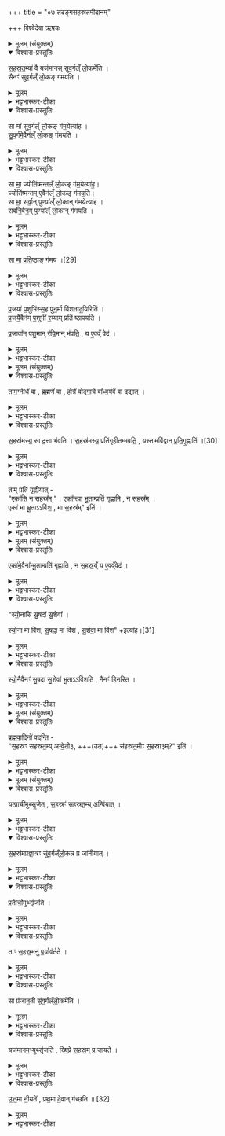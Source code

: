 +++
title = "०७ तदङ्गसहस्रतमीदानम्"

+++
विश्वेदेवा ऋषयः
<details><summary>मूलम् (संयुक्तम्)</summary>

स॒ह॒स्र॒त॒म्या॑ वै यज॑मानस्सुव॒र्गल्ँलो॒कमे॑ति॒ सैनꣳ॑ सुव॒र्गल्ँलो॒कङ्ग॑मयति॒ सा मा॑ सुव॒र्गल्ँलो॒कङ्ग॑म॒येत्या॑ह सुव॒र्गमे॒वैन॑ल्ँलो॒कङ्ग॑मयति॒ सा मा॒ ज्योति॑ष्मन्तल्ँलो॒कङ्ग॑म॒येत्या॑ह॒ ज्योति॑ष्मन्तमे॒वैन॑ल्ँलो॒कङ्ग॑मय॒ति सा मा॒ सर्वा॒न्पुण्या᳚ल्ँ लो॒कान्ग॑म॒येत्या॑ह॒ सर्वा॑ने॒वैन॒म्पुण्या᳚ल्ँ लो॒कान्ग॑मयति॒ सा [29]  
मा॒ प्र॒ति॒ष्ठाङ्ग॑मय प्र॒जया॑ प॒शुभि॑स्स॒ह पुन॒र्मा वि॑शताद्र॒यिरिति॑ प्र॒जयै॒वैन॑म्प॒शुभी॑ र॒य्याम्प्रति॑ ष्ठापयति प्र॒जावा᳚न्पशु॒मान्र॑यि॒मान्भ॑वति॒ य ए॒वव्ँवेद॒
</details>

<details open><summary>विश्वास-प्रस्तुतिः</summary>

स॒ह॒स्र॒त॒म्या॑ वै यज॑मानस् सुव॒र्गल्ँ लो॒कमे॑ति ।  
सैनꣳ॑ सुव॒र्गल्ँ लो॒कङ् ग॑मयति ।  
</details>

<details><summary>मूलम्</summary>

स॒ह॒स्र॒त॒म्या॑ वै यज॑मानस् सुव॒र्गल्ँ लो॒कमे॑ति ।  
सैनꣳ॑ सुव॒र्गल्ँ लो॒कङ् ग॑मयति ।  
</details>

<details><summary>भट्टभास्कर-टीका</summary>

1सहस्रतम्येत्यादि ॥ सहस्रतम्या यजमानस्स्वर्गं गच्छति सा चैनं स्वर्गं गमयति यद्येतैर्मन्त्रैस्स्तुता ।
</details>

<details open><summary>विश्वास-प्रस्तुतिः</summary>

सा मा॑ सुव॒र्गल्ँ लो॒कङ् ग॑म॒येत्या॑ह ।  
सु॒व॒र्गमे॒वैन॑ल्ँ लो॒कङ् ग॑मयति ।  
</details>

<details><summary>मूलम्</summary>

सा मा॑ सुव॒र्गल्ँ लो॒कङ् ग॑म॒येत्या॑ह ।  
सु॒व॒र्गमे॒वैन॑ल्ँ लो॒कङ् ग॑मयति ।  
</details>

<details><summary>भट्टभास्कर-टीका</summary>

तस्मात् 'सा मा सुवर्गम्' इत्यादिभिरुदीचीं नीयमानामनुमन्त्रयते सा त्वं गच्छन्ती मां सुवर्गं लोकं गमयेति, सुवर्गं गमयेत्येव ।
</details>

<details open><summary>विश्वास-प्रस्तुतिः</summary>

सा मा॒ ज्योति॑ष्मन्तल्ँ लो॒कङ् ग॑म॒येत्या॑ह॒।  
ज्योति॑ष्मन्तम् ए॒वैन॑ल्ँ लो॒कङ् ग॑मय॒ति।  
सा मा॒ सर्वा॒न् पुण्या᳚ल्ँ लो॒कान् ग॑मयेत्या॑ह ।   
सर्वा॑ने॒वैन॒म् पुण्या᳚ल्ँ  लो॒कान् ग॑मयति ।
</details>

<details><summary>मूलम्</summary>

सा मा॒ ज्योति॑ष्मन्तल्ँ लो॒कङ् ग॑म॒येत्या॑ह॒।  
ज्योति॑ष्मन्तम् ए॒वैन॑ल्ँ लो॒कङ् ग॑मय॒ति।  
सा मा॒ सर्वा॒न् पुण्या᳚ल्ँ लो॒कान् ग॑मयेत्या॑ह ।   
सर्वा॑ने॒वैन॒म् पुण्या᳚ल्ँ  लो॒कान् ग॑मयति ।
</details>

<details><summary>भट्टभास्कर-टीका</summary>

एक एव मन्त्रोऽवयुत्यैव ब्राह्मणेन व्याख्यायते । गता मन्त्राः, ब्राह्मणानि च । ज्योतिष्मान् लोकः आदित्यः ।
पुण्या लोका इन्द्रादीनां लोकाः ब्रह्मलोकपर्यन्ताः ।
</details>

<details open><summary>विश्वास-प्रस्तुतिः</summary>

सा मा॒ प्र॒ति॒ष्ठाङ् ग॑मय ।[29]  
</details>

<details><summary>मूलम्</summary>

सा मा॒ प्र॒ति॒ष्ठाङ् ग॑मय ।[29]  
</details>

<details><summary>भट्टभास्कर-टीका</summary>

प्रतिष्ठा प्रजादिभिस्सहास्मिन् लोके धनविषयमैश्वर्यम् ।
</details>

<details open><summary>विश्वास-प्रस्तुतिः</summary>

प्र॒जया॑ प॒शुभि॑स्स॒ह पुन॒र्मा वि॑शताद्र॒यिरिति॑ ।  
प्र॒जयै॒वैन॑म् प॒शुभी॑ र॒य्याम् प्रति॑ ष्ठापयति ।  

प्र॒जावा᳚न् पशु॒मान् र॑यि॒मान् भ॑वति॒ ,
य ए॒वव्ँ वेद॑ ।
</details>

<details><summary>मूलम्</summary>

प्र॒जया॑ प॒शुभि॑स्स॒ह पुन॒र्मा वि॑शताद्र॒यिरिति॑ ।  
प्र॒जयै॒वैन॑म् प॒शुभी॑ र॒य्याम् प्रति॑ ष्ठापयति ।  

प्र॒जावा᳚न् पशु॒मान् र॑यि॒मान् भ॑वति॒ ,
य ए॒वव्ँ वेद॑ ।
</details>

<details><summary>भट्टभास्कर-टीका</summary>

प्रजावानित्यादि । विदुषस्सिद्धिः ॥
</details>

<details><summary>मूलम् (संयुक्तम्)</summary>

ताम॒ग्नीधे॑ वा ब्र॒ह्मणे॑ वा॒ होत्रे॑ वोद्गा॒त्रे वा᳚ध्व॒र्यवे॑ वा दद्याथ्स॒हस्र॑मस्य॒ सा द॒त्ता भ॑वति स॒हस्र॑मस्य॒ प्रति॑गृहीतम्भवति॒ यस्तामवि॑द्वान् [30]  
प्र॒ति॒गृ॒ह्णाति॒ ताम्प्रति॑ गृह्णीया॒देका॑सि॒ न स॒हस्र॒मेका᳚न्त्वा भू॒ताम्प्रति॑ गृह्णामि॒ न स॒हस्र॒मेका॑ मा भू॒ता वि॑श॒ मा स॒हस्र᳚मिति ।
</details>

<details open><summary>विश्वास-प्रस्तुतिः</summary>

ताम॒ग्नीधे॑ वा , ब्र॒ह्मणे॑ वा ,
होत्रे॑ वोद्गा॒त्रे वा᳚ध्व॒र्यवे॑ वा दद्यात् ।
</details>

<details><summary>मूलम्</summary>

ताम॒ग्नीधे॑ वा , ब्र॒ह्मणे॑ वा ,
होत्रे॑ वोद्गा॒त्रे वा᳚ध्व॒र्यवे॑ वा दद्यात् ।
</details>

<details><summary>भट्टभास्कर-टीका</summary>

2तामित्यादि ॥ गतम् ।
</details>

<details open><summary>विश्वास-प्रस्तुतिः</summary>

स॒हस्र॑मस्य॒ सा द॒त्ता भ॑वति ।
स॒हस्र॑मस्य॒ प्रति॑गृहीतम्भवति॒ ,
यस्तामवि॑द्वान् प्र॒ति॒गृ॒ह्णाति॑ ।[30]
</details>

<details><summary>मूलम्</summary>

स॒हस्र॑मस्य॒ सा द॒त्ता भ॑वति ।
स॒हस्र॑मस्य॒ प्रति॑गृहीतम्भवति॒ ,
यस्तामवि॑द्वान् प्र॒ति॒गृ॒ह्णाति॑ ।[30]
</details>

<details><summary>भट्टभास्कर-टीका</summary>

सहस्रमस्येत्यादि । यस्तामविद्वानिति विशेषं वक्ष्यामीति पुनर्वचनम् । अविदुषा प्रतिगृह्णता सहस्रं प्रतिगृहीतं भवति तस्मादेवं विदित्वा तां प्रतिगृह्णीयात् - 'एकाऽसि' इत्यादिना मन्त्रेण 'सुशेवामाविश' इत्यन्तेन ।
</details>

<details open><summary>विश्वास-प्रस्तुतिः</summary>

ताम् प्रति॑ गृह्णीयात् -  
"एका॑सि॒ न स॒हस्र᳚म् "। एका᳚न्त्वा भू॒ताम्प्रति॑ गृह्णामि॒ , न स॒हस्र᳚म् ।  
एका॑  मा भू॒ताऽऽवि॑श॒ , मा स॒हस्र᳚म्" इति॑ ।
</details>

<details><summary>मूलम्</summary>

ताम् प्रति॑ गृह्णीयात् -  
"एका॑सि॒ न स॒हस्र᳚म् "। एका᳚न्त्वा भू॒ताम्प्रति॑ गृह्णामि॒ , न स॒हस्र᳚म् ।  
एका॑  मा भू॒ताऽऽवि॑श॒ , मा स॒हस्र᳚म्" इति॑ ।
</details>

<details><summary>भट्टभास्कर-टीका</summary>

एका त्वमसि न सहस्रं । तस्मादेकामेव भूतां त्वां प्रतिगृह्णामि, न सहस्रभूतां, तस्मा- त्त्वमप्येकैव भूता मामाविश, मा सहस्रभूता ॥
</details>

<details><summary>मूलम् (संयुक्तम्)</summary>

एका॑मे॒वैना᳚म्भू॒ताम्प्रति॑ गृह्णाति॒ न स॒हस्र॒य्ँय ए॒वव्ँवेद॑ स्यो॒नासि॑ सु॒षदा॑ सु॒शेवा᳚ स्यो॒ना मा वि॑श सु॒षदा॒ मा वि॑श सु॒शेवा॒ मा वि॑श [31]  
इत्या॑ह स्यो॒नैवैनꣳ॑ सु॒षदा॑ सु॒शेवा॑ भू॒ता वि॑शति॒ नैनꣳ॑ हिनस्ति
</details>

<details open><summary>विश्वास-प्रस्तुतिः</summary>

एका॑मे॒वैना᳚म्भू॒ताम्प्रति॑ गृह्णाति ,
न स॒हस्र॒य्ँ य ए॒वव्ँवेद॑ ।
</details>

<details><summary>मूलम्</summary>

एका॑मे॒वैना᳚म्भू॒ताम्प्रति॑ गृह्णाति ,
न स॒हस्र॒य्ँ य ए॒वव्ँवेद॑ ।
</details>

<details><summary>भट्टभास्कर-टीका</summary>

3एकामेवेत्यादि ॥ विदुषो ब्राह्मणम् ।
</details>

<details open><summary>विश्वास-प्रस्तुतिः</summary>

"स्यो॒नासि॑ सु॒षदा॑ सु॒शेवा᳚ ।

स्यो॒ना मा वि॑श, सु॒षदा॒ मा वि॑श , सु॒शेवा॒ मा वि॑श" +इत्या॑ह।[31]  
</details>

<details><summary>मूलम्</summary>

"स्यो॒नासि॑ सु॒षदा॑ सु॒शेवा᳚ ।

स्यो॒ना मा वि॑श, सु॒षदा॒ मा वि॑श , सु॒शेवा॒ मा वि॑श" +इत्या॑ह।[31]  
</details>

<details><summary>भट्टभास्कर-टीका</summary>

स्योना सुखहेतुरस्माकं सुपरिचारा वा त्वमसि । सुषदा सुखेन सादनीया दोहनादाविति । खलि कृदुत्तरपदप्रकृतिस्वरत्वम् । सुशेवा सुफला बहुदुग्धत्वात् । 'आद्युदात्तश्छन्दसि' इत्युत्तरपदाद्युदात्तत्वम् । सा त्वं तादृशी स्योना अविगुणा सती मामाविश यथा मे न कदाचिदपि हिंसा स्यात् तथा मामाविशेति ।
</details>

<details open><summary>विश्वास-प्रस्तुतिः</summary>

स्यो॒नैवैनꣳ॑ सु॒षदा॑ सु॒शेवा॑ भू॒ताऽऽवि॑शति ,
नैनꣳ॑ हिनस्ति ।
</details>

<details><summary>मूलम्</summary>

स्यो॒नैवैनꣳ॑ सु॒षदा॑ सु॒शेवा॑ भू॒ताऽऽवि॑शति ,
नैनꣳ॑ हिनस्ति ।
</details>

<details><summary>भट्टभास्कर-टीका</summary>

स्योनैवेत्यादि । ब्राह्मणम् । गतम् ॥
</details>

<details><summary>मूलम् (संयुक्तम्)</summary>

ब्रह्मवा॒दिनो॑ वदन्ति स॒हस्र॑ꣳ सहस्रत॒म्यन्वे॒ती ३ स॑हस्रत॒मीꣳ स॒हस्रा ३ मिति॑ ।
</details>

<details open><summary>विश्वास-प्रस्तुतिः</summary>

ब्र॒ह्म॒वा॒दिनो॑ वदन्ति -  
"स॒हस्र॑ꣳ सहस्रत॒म्य् अन्वे॒ती३, +++(उत)+++ स॑हस्रत॒मीꣳ स॒हस्रा३म्?" इति॑ ।
</details>

<details><summary>मूलम्</summary>

ब्र॒ह्म॒वा॒दिनो॑ वदन्ति -  
"स॒हस्र॑ꣳ सहस्रत॒म्य् अन्वे॒ती३, +++(उत)+++ स॑हस्रत॒मीꣳ स॒हस्रा३म्?" इति॑ ।
</details>

<details><summary>भट्टभास्कर-टीका</summary>

4ब्रह्मवादिन इत्यादि ॥ किं सहस्रं सहस्रतम्यन्वेति अनुगच्छति? उत सहस्रं सहस्रतमीमन्वेति । उभयत्र 'विचार्यमाणानाम्' इति प्लुतः । एवं ब्रह्मवादिनो विचारं वदन्ति ॥
</details>

<details><summary>मूलम् (संयुक्तम्)</summary>

यत्प्राची॑मुथ्सृ॒जेथ्स॒हस्रꣳ॑ सहस्रत॒म्यन्वि॑या॒त्तथ्स॒हस्र॑मप्रज्ञा॒त्रꣳ सु॑व॒र्गल्ँलो॒कन्न प्र जा॑नीयात्प्र॒तीची॒मुथ्सृ॑जति॒ ताꣳ स॒हस्र॒मनु॑ प॒र्याव॑र्तते॒ सा प्र॑जान॒ती सु॑व॒र्गल्ँलो॒कमे॑ति॒ यज॑मानम॒भ्युथ्सृ॑जति ख्षि॒प्रे स॒हस्र॒म्प्र जा॑यत उत्त॒मा नी॒यते᳚ प्रथ॒मा दे॒वान्ग॑च्छति ॥ [32]  
</details>

<details open><summary>विश्वास-प्रस्तुतिः</summary>

यत्प्राची॑मुथ्सृ॒जेत् ,
स॒हस्रꣳ॑ सहस्रत॒म्य् अन्वि॑यात् ।
</details>

<details><summary>मूलम्</summary>

यत्प्राची॑मुथ्सृ॒जेत् ,
स॒हस्रꣳ॑ सहस्रत॒म्य् अन्वि॑यात् ।
</details>

<details><summary>भट्टभास्कर-टीका</summary>

5इदानीं पक्षद्वयस्योत्थापनं फलभेदं चाह - यत्प्राचीमित्यादि ॥ यत् यद्यर्थे । यद्येनां प्राचीमुत्सृजेत् सहस्रतमी सहस्रमन्वियात् अनुगच्छेत् अग्रे सहस्रं गच्छेत् तत्सहस्रतम्यनुगच्छेत् ।
</details>

<details open><summary>विश्वास-प्रस्तुतिः</summary>

स॒हस्र॑मप्रज्ञा॒त्रꣳ सु॑व॒र्गल्ँलो॒कन्न प्र जा॑नीयात् ।
</details>

<details><summary>मूलम्</summary>

स॒हस्र॑मप्रज्ञा॒त्रꣳ सु॑व॒र्गल्ँलो॒कन्न प्र जा॑नीयात् ।
</details>

<details><summary>भट्टभास्कर-टीका</summary>

ततश्च तत्सहस्रमप्रज्ञात्रं प्रज्ञानरहितं स्वर्गं न प्रजानीयात् ततश्च स्वर्गं न गच्छेत् यजमानः, प्रकृष्टज्ञानं प्रज्ञात्रम् । औणादिकस्त्रप्रत्ययः, बहुव्रीहौ 'नङ्सुभ्याम्' इत्युत्तरपदान्तोदात्तत्वम् ।
</details>

<details open><summary>विश्वास-प्रस्तुतिः</summary>

प्र॒तीची॒मुथ्सृ॑जति ।
</details>

<details><summary>मूलम्</summary>

प्र॒तीची॒मुथ्सृ॑जति ।
</details>

<details><summary>भट्टभास्कर-टीका</summary>

तस्मात्प्रतीचीमुत्सृजतीति विधिः । 'चौ' इति पूर्वपदस्य दीर्घत्वम्, अन्तोदात्तत्वं च ।
</details>

<details open><summary>विश्वास-प्रस्तुतिः</summary>

ताꣳ स॒हस्र॒मनु॑ प॒र्याव॑र्तते ।
</details>

<details><summary>मूलम्</summary>

ताꣳ स॒हस्र॒मनु॑ प॒र्याव॑र्तते ।
</details>

<details><summary>भट्टभास्कर-टीका</summary>

तां सहस्रतमीमग्रे गच्छन्तीं सहस्रमनु पर्यावर्तते अनु गच्छति । 'गतिर्गतौ' इति पूर्ववन्निघातस्समासश्च । अनुः कर्मप्रवचनीय उदात्त एव ।
</details>

<details open><summary>विश्वास-प्रस्तुतिः</summary>

सा प्र॑जान॒ती सु॑व॒र्गल्ँलो॒कमे॑ति ।
</details>

<details><summary>मूलम्</summary>

सा प्र॑जान॒ती सु॑व॒र्गल्ँलो॒कमे॑ति ।
</details>

<details><summary>भट्टभास्कर-टीका</summary>

सा च प्रजानती सुवर्गं गच्छति । 'शतुरनुमः' इति नद्या उदात्तत्वम् ।
</details>

<details open><summary>विश्वास-प्रस्तुतिः</summary>

यज॑मानम॒भ्युथ्सृ॑जति ,
ख्षि॒प्रे स॒हस्र॒म् प्र जा॑यते ।
</details>

<details><summary>मूलम्</summary>

यज॑मानम॒भ्युथ्सृ॑जति ,
ख्षि॒प्रे स॒हस्र॒म् प्र जा॑यते ।
</details>

<details><summary>भट्टभास्कर-टीका</summary>

तत्र चैवं वक्तव्यमित्याहयजमानमभि यजमानं लक्षीकृत्य तामुत्सृजति, ततश्च क्षिप्रे काले सहस्रं बहु प्रजायते यजमानः ।
</details>

<details open><summary>विश्वास-प्रस्तुतिः</summary>

उ॒त्त॒मा नी॒यते᳚ ,
प्रथ॒मा दे॒वान् ग॑च्छति ॥ [32]
</details>

<details><summary>मूलम्</summary>

उ॒त्त॒मा नी॒यते᳚ ,
प्रथ॒मा दे॒वान् ग॑च्छति ॥ [32]
</details>

<details><summary>भट्टभास्कर-टीका</summary>

उत्तमा नीयते पश्चात्सर्वास्ता नीयन्ते । प्रथमा देवान् गच्छति प्रथममेव यजमानमपि गृहीत्वा देवसकाशं गच्छति । उत्तमशब्दः उञ्छादित्वादन्तोदात्तः ॥

इति सप्तमे प्रथमे सप्तमोनुवाकः ॥  
</details>
